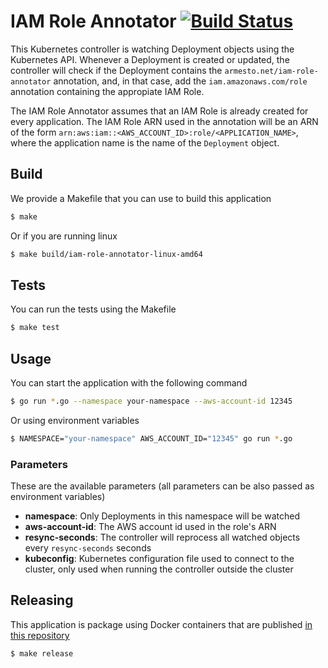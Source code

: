 # IAM Role Annotator [![Build Status](https://travis-ci.org/fiunchinho/iam-role-annotator.svg?branch=master)](https://travis-ci.org/fiunchinho/iam-role-annotator)
This Kubernetes controller is watching Deployment objects using the Kubernetes API. Whenever a Deployment is created or updated,
 the controller will check if the Deployment contains the `armesto.net/iam-role-annotator` annotation, and, in that case, add the `iam.amazonaws.com/role` annotation containing the appropiate IAM Role.

The IAM Role Annotator assumes that an IAM Role is already created for every application. The IAM Role ARN used in the annotation
 will be an ARN of the form `arn:aws:iam::<AWS_ACCOUNT_ID>:role/<APPLICATION_NAME>`, where the application name is the name of the `Deployment` object.

## Build
We provide a Makefile that you can use to build this application
```bash
$ make
```

Or if you are running linux
```bash
$ make build/iam-role-annotator-linux-amd64
```

## Tests
You can run the tests using the Makefile
```bash
$ make test
```

## Usage
You can start the application with the following command
```bash
$ go run *.go --namespace your-namespace --aws-account-id 12345
```

Or using environment variables
```bash
$ NAMESPACE="your-namespace" AWS_ACCOUNT_ID="12345" go run *.go
```

### Parameters
These are the available parameters (all parameters can be also passed as environment variables)
- **namespace**: Only Deployments in this namespace will be watched
- **aws-account-id**: The AWS account id used in the role's ARN
- **resync-seconds**: The controller will reprocess all watched objects every `resync-seconds` seconds
- **kubeconfig**: Kubernetes configuration file used to connect to the cluster, only used when running the controller outside the cluster

## Releasing
This application is package using Docker containers that are published [in this repository](https://hub.docker.com/r/fiunchinho/iam-role-annotator/)
```bash
$ make release
```
